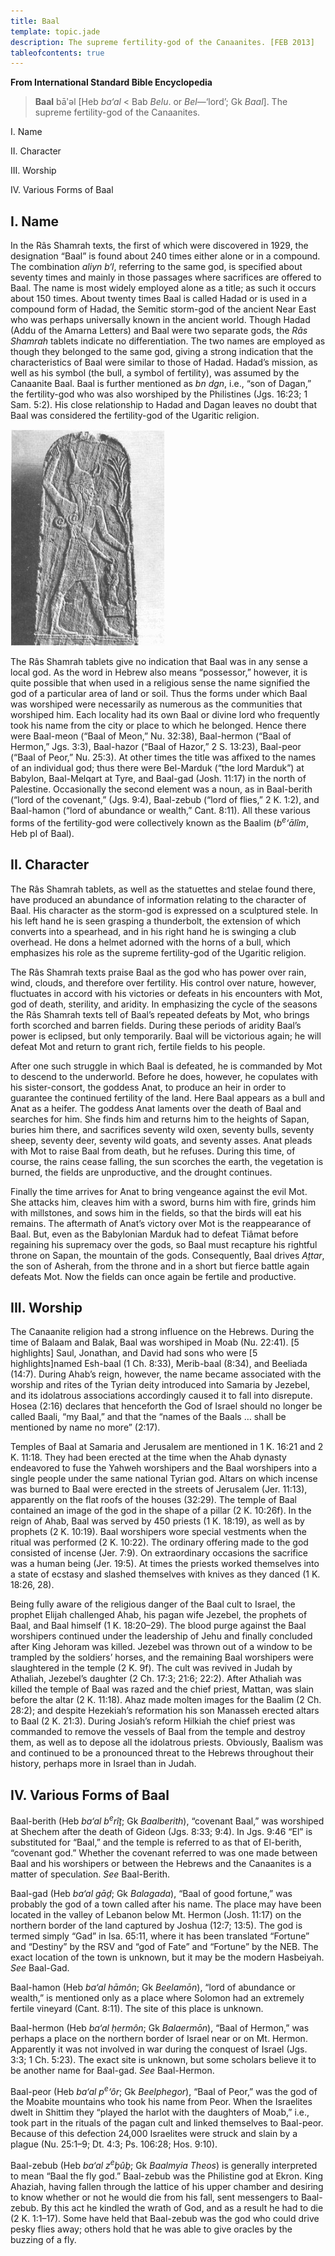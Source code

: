 ```yaml
---
title: Baal
template: topic.jade
description: The supreme fertility-god of the Canaanites. [FEB 2013]
tableofcontents: true
---
```


**From International Standard Bible Encyclopedia**

> **Baal** bāʹəl [Heb *ba‘al* \< Bab *Belu*. or *Bel*—‘lord’; Gk *Baal*].
The supreme fertility-god of the Canaanites.

I. Name

II. Character

III. Worship

IV. Various Forms of Baal

## I. Name

In the Râs Shamrah texts, the first of which were discovered in 1929, the designation “Baal” is found about 240 times either alone or in a compound. The combination *aliyn b‘l*, referring to the same god, is specified about seventy times and mainly in those passages where sacrifices are offered to Baal. The name is most widely employed alone as a title; as such it occurs about 150 times. About twenty times Baal is called Hadad or is used in a compound form of Hadad, the Semitic storm-god of the ancient Near East who was perhaps universally known in the ancient world. Though Hadad (Addu of the Amarna Letters) and Baal were two separate gods, the *Râs Shamrah* tablets indicate no differentiation. The two names are employed as though they belonged to the same god, giving a strong indication that the characteristics of Baal were similar to those of Hadad. Hadad’s mission, as well as his symbol (the bull, a symbol of fertility), was assumed by the Canaanite Baal. Baal is further mentioned as *bn dgn*, i.e., “son of Dagan,” the fertility-god who was also worshiped by the Philistines (Jgs. 16:23; 1 Sam. 5:2). His close relationship to Hadad and Dagan leaves no doubt that
Baal was considered the fertility-god of the Ugaritic religion.

![“Baal of the lightning,” stele from Râs Shamrah. The small human figure may be a deity or a person in the god’s care. (Louvre)](img/baal-lightning.jpg)


The Râs Shamrah tablets give no indication that Baal was in any sense a local god. As the word in Hebrew also means “possessor,” however, it is quite possible that when used in a religious sense the name signified the god of a particular area of land or soil. Thus the forms under which Baal was worshiped were necessarily as numerous as the communities that worshiped him. Each locality had its own Baal or divine lord who frequently took his name from the city or place to which he belonged. Hence there were Baal-meon (“Baal of Meon,” Nu. 32:38), Baal-hermon (“Baal of Hermon,” Jgs. 3:3), Baal-hazor (“Baal of Hazor,” 2 S. 13:23), Baal-peor (“Baal of Peor,” Nu. 25:3). At other times the title was affixed to the names of an individual god; thus there were Bel-Marduk (“the lord Marduk”) at Babylon, Baal-Melqart at Tyre, and Baal-gad (Josh. 11:17) in the north of Palestine. Occasionally the second element was a noun, as in Baal-berith (“lord of the covenant,” (Jgs. 9:4), Baal-zebub (“lord of flies,” 2 K. 1:2), and Baal-hamon (“lord of abundance or wealth,” Cant. 8:11). All these various forms of the fertility-god were collectively known as the Baalim (*b*<sup>*e*</sup>*‘ālîm*, Heb pl of Baal).

## II. Character

The Râs Shamrah tablets, as well as the statuettes and stelae found there, have produced an abundance of information relating to the character of Baal. His character as the storm-god is expressed on a sculptured stele. In his left hand he is seen grasping a thunderbolt, the extension of which converts into a spearhead, and in his right hand he is swinging a club overhead. He dons a helmet adorned with the horns of a bull, which emphasizes his role as the supreme fertility-god of the
Ugaritic religion.

The Râs Shamrah texts praise Baal as the god who has power over rain, wind, clouds, and therefore over fertility. His control over nature, however, fluctuates in accord with his victories or defeats in his encounters with Mot, god of death, sterility, and aridity. In emphasizing the cycle of the seasons the Râs Shamrah texts tell of Baal’s repeated defeats by Mot, who brings forth scorched and barren fields. During these periods of aridity Baal’s power is eclipsed, but only temporarily. Baal will be victorious again; he will defeat Mot and return to grant rich, fertile fields to his people.

After one such struggle in which Baal is defeated, he is commanded by Mot to descend to the underworld. Before he does, however, he copulates with his sister-consort, the goddess Anat, to produce an heir in order to guarantee the continued fertility of the land. Here Baal appears as a bull and Anat as a heifer. The goddess Anat laments over the death of Baal and searches for him. She finds him and returns him to the heights of Sapan, buries him there, and sacrifices seventy wild oxen, seventy bulls, seventy sheep, seventy deer, seventy wild goats, and seventy asses. Anat pleads with Mot to raise Baal from death, but he refuses. During this time, of course, the rains cease falling, the sun scorches the earth, the vegetation is burned, the fields are unproductive, and the drought continues.

Finally the time arrives for Anat to bring vengeance against the evil Mot. She attacks him, cleaves him with a sword, burns him with fire, grinds him with millstones, and sows him in the fields, so that the birds will eat his remains. The aftermath of Anat’s victory over Mot is the reappearance of Baal. But, even as the Babylonian Marduk had to defeat Tiâmat before regaining his supremacy over the gods, so Baal must recapture his rightful throne on Sapan, the mountain of the gods.
Consequently, Baal drives *Aṯtar*, the son of Asherah, from the throne and in a short but fierce battle again defeats Mot. Now the fields can once again be fertile and productive.

## III. Worship

The Canaanite religion had a strong influence on the Hebrews. During the time of Balaam and Balak, Baal was worshiped in Moab (Nu. 22:41). [5 highlights] Saul, Jonathan, and David had sons who were [5 highlights]named Esh-baal (1 Ch. 8:33), Merib-baal (8:34), and Beeliada (14:7). During Ahab’s reign, however, the name became associated with the worship and rites of the Tyrian deity introduced into Samaria by Jezebel, and its idolatrous associations accordingly caused it to fall into disrepute. Hosea (2:16) declares that henceforth the God of Israel should no longer be called Baali, “my Baal,” and that the “names of the Baals … shall be mentioned by name no more” (2:17).

Temples of Baal at Samaria and Jerusalem are mentioned in 1 K. 16:21 and 2 K. 11:18. They had been erected at the time when the Ahab dynasty endeavored to fuse the Yahweh worshipers and the Baal worshipers into a single people under the same national Tyrian god. Altars on which incense was burned to Baal were erected in the streets of Jerusalem (Jer. 11:13), apparently on the flat roofs of the houses (32:29). The temple of Baal contained an image of the god in the shape of a pillar (2 K. 10:26f). In the reign of Ahab, Baal was served by 450 priests (1 K. 18:19), as well as by prophets (2 K. 10:19). Baal worshipers wore special vestments when the ritual was performed (2 K. 10:22). The ordinary offering made to the god consisted of incense (Jer. 7:9). On extraordinary occasions the sacrifice was a human being (Jer. 19:5). At times the priests worked themselves into a state of ecstasy and slashed themselves with knives as they danced (1 K. 18:26, 28).

Being fully aware of the religious danger of the Baal cult to Israel, the prophet Elijah challenged Ahab, his pagan wife Jezebel, the prophets of Baal, and Baal himself (1 K. 18:20–29). The blood purge against the Baal worshipers continued under the leadership of Jehu and finally concluded after King Jehoram was killed. Jezebel was thrown out of a window to be trampled by the soldiers’ horses, and the remaining Baal worshipers were slaughtered in the temple (2 K. 9f). The cult was revived in Judah by Athaliah, Jezebel’s daughter (2 Ch. 17:3; 21:6; 22:2). After Athaliah was killed the temple of Baal was razed and the chief priest, Mattan, was slain before the altar (2 K. 11:18). Ahaz made molten images for the Baalim (2 Ch. 28:2); and despite Hezekiah’s reformation his son Manasseh erected altars to Baal (2 K. 21:3). During Josiah’s reform Hilkiah the chief priest was commanded to remove the vessels of Baal from the temple and destroy them, as well as to depose all the idolatrous priests. Obviously, Baalism was and continued to be a pronounced threat to the Hebrews throughout their history, perhaps more in Israel than in Judah.

## IV. Various Forms of Baal

Baal-berith (Heb *ba‘al b*<sup>*e*</sup>*rîṯ*; Gk *Baalberith*), “covenant Baal,” was worshiped at Shechem after the death of Gideon (Jgs. 8:33; 9:4). In Jgs. 9:46 “El” is substituted for “Baal,” and the temple is referred to as that of El-berith, “covenant god.” Whether the covenant referred to was one made between Baal and his worshipers or between the Hebrews and the Canaanites is a matter of speculation. *See* Baal-Berith.

Baal-gad (Heb *ba‘al gāḏ*; Gk *Balagada*), “Baal of good fortune,” was probably the god of a town called after his name. The place may have been located in the valley of Lebanon below Mt. Hermon (Josh. 11:17) on the northern border of the land captured by Joshua (12:7; 13:5). The god is termed simply “Gad” in Isa. 65:11, where it has been translated “Fortune” and “Destiny” by the RSV and “god of Fate” and “Fortune” by the NEB. The exact location of the town is unknown, but it may be the modern Hasbeiyah. *See* Baal-Gad.

Baal-hamon (Heb *ba‘al hāmôn*; Gk *Beelamōn*), “lord of abundance or wealth,” is mentioned only as a place where Solomon had an extremely fertile vineyard (Cant. 8:11). The site of this place is unknown.

Baal-hermon (Heb *ba‘al ḥermôn*; Gk *Balaermōn*), “Baal of Hermon,” was perhaps a place on the northern border of Israel near or on Mt. Hermon. Apparently it was not involved in war during the conquest of Israel (Jgs. 3:3; 1 Ch. 5:23). The exact site is unknown, but some scholars believe it to be another name for Baal-gad. *See* Baal-Hermon.

Baal-peor (Heb *ba‘al p*<sup>*e*</sup>*‘ôr*; Gk *Beelphegor*), “Baal of Peor,” was the god of the Moabite mountains who took his name from Peor. When the Israelites dwelt in Shittim they “played the harlot with the daughters of Moab,” i.e., took part in the rituals of the pagan cult and linked themselves to Baal-peor. Because of this defection 24,000 Israelites were struck and slain by a plague (Nu. 25:1–9; Dt. 4:3; Ps. 106:28; Hos. 9:10).

Baal-zebub (Heb *ba‘al z*<sup>*e*</sup>*ḇûḇ*; Gk *Baalmyia Theos*) is generally interpreted to mean “Baal the fly god.” Baal-zebub was the Philistine god at Ekron. King Ahaziah, having fallen through the lattice of his upper chamber and desiring to know whether or not he would die from his fall, sent messengers to Baal-zebub. By this act he kindled the wrath of God, and as a result he had to die (2 K. 1:1–17). Some have held that Baal-zebub was the god who could drive pesky flies away;
others hold that he was able to give oracles by the buzzing of a fly.
